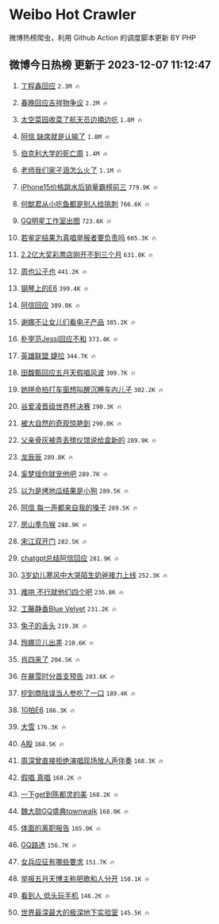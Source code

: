# Weibo Hot Crawler 



微博热榜爬虫，利用 Github Action 的调度脚本更新 BY PHP 


## 微博今日热榜 更新于 2023-12-07 11:12:47 
1. [丁程鑫回应](https://s.weibo.com/weibo?q=%E4%B8%81%E7%A8%8B%E9%91%AB%E5%9B%9E%E5%BA%94&t=31&band_rank=1&Refer=top) `2.3M 🔥` 

1. [春晚回应吉祥物争议](https://s.weibo.com/weibo?q=%23%E6%98%A5%E6%99%9A%E5%9B%9E%E5%BA%94%E5%90%89%E7%A5%A5%E7%89%A9%E4%BA%89%E8%AE%AE%23&t=31&band_rank=2&Refer=top) `2.2M 🔥` 

1. [太空菜园收菜了航天员边摘边吃](https://s.weibo.com/weibo?q=%23%E5%A4%AA%E7%A9%BA%E8%8F%9C%E5%9B%AD%E6%94%B6%E8%8F%9C%E4%BA%86%E8%88%AA%E5%A4%A9%E5%91%98%E8%BE%B9%E6%91%98%E8%BE%B9%E5%90%83%23&t=31&band_rank=3&Refer=top) `1.8M 🔥` 

1. [阿信 缺席就是认输了](https://s.weibo.com/weibo?q=%E9%98%BF%E4%BF%A1%20%E7%BC%BA%E5%B8%AD%E5%B0%B1%E6%98%AF%E8%AE%A4%E8%BE%93%E4%BA%86&t=31&band_rank=4&Refer=top) `1.8M 🔥` 

1. [伯克利大学的死亡周](https://s.weibo.com/weibo?q=%E4%BC%AF%E5%85%8B%E5%88%A9%E5%A4%A7%E5%AD%A6%E7%9A%84%E6%AD%BB%E4%BA%A1%E5%91%A8&t=31&band_rank=5&Refer=top) `1.4M 🔥` 

1. [老师我们家子涵怎么火了](https://s.weibo.com/weibo?q=%23%E8%80%81%E5%B8%88%E6%88%91%E4%BB%AC%E5%AE%B6%E5%AD%90%E6%B6%B5%E6%80%8E%E4%B9%88%E7%81%AB%E4%BA%86%23&t=31&band_rank=6&Refer=top) `1.1M 🔥` 

1. [iPhone15价格跳水后销量霸榜前三](https://s.weibo.com/weibo?q=%23iPhone15%E4%BB%B7%E6%A0%BC%E8%B7%B3%E6%B0%B4%E5%90%8E%E9%94%80%E9%87%8F%E9%9C%B8%E6%A6%9C%E5%89%8D%E4%B8%89%23&t=31&band_rank=7&Refer=top) `779.9K 🔥` 

1. [何猷君从小吃鱼都是别人给挑刺](https://s.weibo.com/weibo?q=%23%E4%BD%95%E7%8C%B7%E5%90%9B%E4%BB%8E%E5%B0%8F%E5%90%83%E9%B1%BC%E9%83%BD%E6%98%AF%E5%88%AB%E4%BA%BA%E7%BB%99%E6%8C%91%E5%88%BA%23&t=31&band_rank=8&Refer=top) `766.6K 🔥` 

1. [GQ明星工作室出图](https://s.weibo.com/weibo?q=%23GQ%E6%98%8E%E6%98%9F%E5%B7%A5%E4%BD%9C%E5%AE%A4%E5%87%BA%E5%9B%BE%23&t=31&band_rank=9&Refer=top) `723.6K 🔥` 

1. [若鉴定结果为真唱举报者要负责吗](https://s.weibo.com/weibo?q=%23%E8%8B%A5%E9%89%B4%E5%AE%9A%E7%BB%93%E6%9E%9C%E4%B8%BA%E7%9C%9F%E5%94%B1%E4%B8%BE%E6%8A%A5%E8%80%85%E8%A6%81%E8%B4%9F%E8%B4%A3%E5%90%97%23&t=31&band_rank=10&Refer=top) `665.3K 🔥` 

1. [2.2亿大奖彩票店刚开不到三个月](https://s.weibo.com/weibo?q=%232.2%E4%BA%BF%E5%A4%A7%E5%A5%96%E5%BD%A9%E7%A5%A8%E5%BA%97%E5%88%9A%E5%BC%80%E4%B8%8D%E5%88%B0%E4%B8%89%E4%B8%AA%E6%9C%88%23&t=31&band_rank=11&Refer=top) `631.0K 🔥` 

1. [周也公子也](https://s.weibo.com/weibo?q=%23%E5%91%A8%E4%B9%9F%E5%85%AC%E5%AD%90%E4%B9%9F%23&t=31&band_rank=12&Refer=top) `441.2K 🔥` 

1. [钢琴上的E6](https://s.weibo.com/weibo?q=%E9%92%A2%E7%90%B4%E4%B8%8A%E7%9A%84E6&t=31&band_rank=13&Refer=top) `399.4K 🔥` 

1. [阿信回应](https://s.weibo.com/weibo?q=%E9%98%BF%E4%BF%A1%E5%9B%9E%E5%BA%94&t=31&band_rank=14&Refer=top) `389.0K 🔥` 

1. [谢娜不让女儿们看电子产品](https://s.weibo.com/weibo?q=%23%E8%B0%A2%E5%A8%9C%E4%B8%8D%E8%AE%A9%E5%A5%B3%E5%84%BF%E4%BB%AC%E7%9C%8B%E7%94%B5%E5%AD%90%E4%BA%A7%E5%93%81%23&t=31&band_rank=15&Refer=top) `385.2K 🔥` 

1. [朴宰范Jessi回应不和](https://s.weibo.com/weibo?q=%E6%9C%B4%E5%AE%B0%E8%8C%83Jessi%E5%9B%9E%E5%BA%94%E4%B8%8D%E5%92%8C&t=31&band_rank=16&Refer=top) `373.4K 🔥` 

1. [英雄联盟 婕拉](https://s.weibo.com/weibo?q=%E8%8B%B1%E9%9B%84%E8%81%94%E7%9B%9F%20%E5%A9%95%E6%8B%89&t=31&band_rank=17&Refer=top) `344.7K 🔥` 

1. [田馥甄回应五月天假唱风波](https://s.weibo.com/weibo?q=%23%E7%94%B0%E9%A6%A5%E7%94%84%E5%9B%9E%E5%BA%94%E4%BA%94%E6%9C%88%E5%A4%A9%E5%81%87%E5%94%B1%E9%A3%8E%E6%B3%A2%23&t=31&band_rank=18&Refer=top) `309.7K 🔥` 

1. [她拼命拍打车窗想叫醒沉睡车内儿子](https://s.weibo.com/weibo?q=%23%E5%A5%B9%E6%8B%BC%E5%91%BD%E6%8B%8D%E6%89%93%E8%BD%A6%E7%AA%97%E6%83%B3%E5%8F%AB%E9%86%92%E6%B2%89%E7%9D%A1%E8%BD%A6%E5%86%85%E5%84%BF%E5%AD%90%23&t=31&band_rank=19&Refer=top) `302.2K 🔥` 

1. [谷爱凌晋级世界杯决赛](https://s.weibo.com/weibo?q=%23%E8%B0%B7%E7%88%B1%E5%87%8C%E6%99%8B%E7%BA%A7%E4%B8%96%E7%95%8C%E6%9D%AF%E5%86%B3%E8%B5%9B%23&t=31&band_rank=20&Refer=top) `290.3K 🔥` 

1. [被大自然的奇观惊艳到](https://s.weibo.com/weibo?q=%23%E8%A2%AB%E5%A4%A7%E8%87%AA%E7%84%B6%E7%9A%84%E5%A5%87%E8%A7%82%E6%83%8A%E8%89%B3%E5%88%B0%23&t=31&band_rank=21&Refer=top) `290.0K 🔥` 

1. [父亲骨灰被弄丢殡仪馆说给盒新的](https://s.weibo.com/weibo?q=%23%E7%88%B6%E4%BA%B2%E9%AA%A8%E7%81%B0%E8%A2%AB%E5%BC%84%E4%B8%A2%E6%AE%A1%E4%BB%AA%E9%A6%86%E8%AF%B4%E7%BB%99%E7%9B%92%E6%96%B0%E7%9A%84%23&t=31&band_rank=22&Refer=top) `289.9K 🔥` 

1. [龙辰辰](https://s.weibo.com/weibo?q=%E9%BE%99%E8%BE%B0%E8%BE%B0&t=31&band_rank=23&Refer=top) `289.8K 🔥` 

1. [奚梦瑶你就宠他吧](https://s.weibo.com/weibo?q=%E5%A5%9A%E6%A2%A6%E7%91%B6%E4%BD%A0%E5%B0%B1%E5%AE%A0%E4%BB%96%E5%90%A7&t=31&band_rank=24&Refer=top) `289.7K 🔥` 

1. [以为是烤地瓜结果是小狗](https://s.weibo.com/weibo?q=%23%E4%BB%A5%E4%B8%BA%E6%98%AF%E7%83%A4%E5%9C%B0%E7%93%9C%E7%BB%93%E6%9E%9C%E6%98%AF%E5%B0%8F%E7%8B%97%23&t=31&band_rank=25&Refer=top) `289.5K 🔥` 

1. [阿信 每一声都来自我的嗓子](https://s.weibo.com/weibo?q=%E9%98%BF%E4%BF%A1%20%E6%AF%8F%E4%B8%80%E5%A3%B0%E9%83%BD%E6%9D%A5%E8%87%AA%E6%88%91%E7%9A%84%E5%97%93%E5%AD%90&t=31&band_rank=26&Refer=top) `289.5K 🔥` 

1. [房山季鸟猴](https://s.weibo.com/weibo?q=%23%E6%88%BF%E5%B1%B1%E5%AD%A3%E9%B8%9F%E7%8C%B4%23&t=31&band_rank=27&Refer=top) `288.9K 🔥` 

1. [宋江双开门](https://s.weibo.com/weibo?q=%E5%AE%8B%E6%B1%9F%E5%8F%8C%E5%BC%80%E9%97%A8&t=31&band_rank=28&Refer=top) `282.5K 🔥` 

1. [chatgpt总结阿信回应](https://s.weibo.com/weibo?q=%23chatgpt%E6%80%BB%E7%BB%93%E9%98%BF%E4%BF%A1%E5%9B%9E%E5%BA%94%23&t=31&band_rank=29&Refer=top) `281.9K 🔥` 

1. [3岁幼儿寒风中大哭陌生奶爸接力上线](https://s.weibo.com/weibo?q=%233%E5%B2%81%E5%B9%BC%E5%84%BF%E5%AF%92%E9%A3%8E%E4%B8%AD%E5%A4%A7%E5%93%AD%E9%99%8C%E7%94%9F%E5%A5%B6%E7%88%B8%E6%8E%A5%E5%8A%9B%E4%B8%8A%E7%BA%BF%23&t=31&band_rank=30&Refer=top) `252.3K 🔥` 

1. [难哄 不行就他们四个吧](https://s.weibo.com/weibo?q=%E9%9A%BE%E5%93%84%20%E4%B8%8D%E8%A1%8C%E5%B0%B1%E4%BB%96%E4%BB%AC%E5%9B%9B%E4%B8%AA%E5%90%A7&t=31&band_rank=31&Refer=top) `236.8K 🔥` 

1. [工藤静香Blue Velvet](https://s.weibo.com/weibo?q=%E5%B7%A5%E8%97%A4%E9%9D%99%E9%A6%99Blue%20Velvet&t=31&band_rank=32&Refer=top) `231.2K 🔥` 

1. [兔子的舌头](https://s.weibo.com/weibo?q=%E5%85%94%E5%AD%90%E7%9A%84%E8%88%8C%E5%A4%B4&t=31&band_rank=33&Refer=top) `219.3K 🔥` 

1. [玲娜贝儿出差](https://s.weibo.com/weibo?q=%E7%8E%B2%E5%A8%9C%E8%B4%9D%E5%84%BF%E5%87%BA%E5%B7%AE&t=31&band_rank=34&Refer=top) `210.6K 🔥` 

1. [肖四来了](https://s.weibo.com/weibo?q=%E8%82%96%E5%9B%9B%E6%9D%A5%E4%BA%86&t=31&band_rank=35&Refer=top) `204.5K 🔥` 

1. [在暴雪时分首支预告](https://s.weibo.com/weibo?q=%23%E5%9C%A8%E6%9A%B4%E9%9B%AA%E6%97%B6%E5%88%86%E9%A6%96%E6%94%AF%E9%A2%84%E5%91%8A%23&t=31&band_rank=36&Refer=top) `203.6K 🔥` 

1. [挖到商陆误当人参吃了一口](https://s.weibo.com/weibo?q=%E6%8C%96%E5%88%B0%E5%95%86%E9%99%86%E8%AF%AF%E5%BD%93%E4%BA%BA%E5%8F%82%E5%90%83%E4%BA%86%E4%B8%80%E5%8F%A3&t=31&band_rank=37&Refer=top) `189.4K 🔥` 

1. [10拍E6](https://s.weibo.com/weibo?q=10%E6%8B%8DE6&t=31&band_rank=38&Refer=top) `186.3K 🔥` 

1. [大雪](https://s.weibo.com/weibo?q=%23%E5%A4%A7%E9%9B%AA%23&t=31&band_rank=39&Refer=top) `176.3K 🔥` 

1. [A股](https://s.weibo.com/weibo?q=A%E8%82%A1&t=31&band_rank=40&Refer=top) `168.5K 🔥` 

1. [周深曾直接拒绝演唱现场放人声伴奏](https://s.weibo.com/weibo?q=%23%E5%91%A8%E6%B7%B1%E6%9B%BE%E7%9B%B4%E6%8E%A5%E6%8B%92%E7%BB%9D%E6%BC%94%E5%94%B1%E7%8E%B0%E5%9C%BA%E6%94%BE%E4%BA%BA%E5%A3%B0%E4%BC%B4%E5%A5%8F%23&t=31&band_rank=41&Refer=top) `168.3K 🔥` 

1. [假唱 真唱](https://s.weibo.com/weibo?q=%E5%81%87%E5%94%B1%20%E7%9C%9F%E5%94%B1&t=31&band_rank=42&Refer=top) `168.2K 🔥` 

1. [一下get到陈都灵的美](https://s.weibo.com/weibo?q=%E4%B8%80%E4%B8%8Bget%E5%88%B0%E9%99%88%E9%83%BD%E7%81%B5%E7%9A%84%E7%BE%8E&t=31&band_rank=43&Refer=top) `168.2K 🔥` 

1. [魏大勋GQ盛典townwalk](https://s.weibo.com/weibo?q=%23%E9%AD%8F%E5%A4%A7%E5%8B%8BGQ%E7%9B%9B%E5%85%B8townwalk%23&t=31&band_rank=44&Refer=top) `168.0K 🔥` 

1. [体面的离职报告](https://s.weibo.com/weibo?q=%E4%BD%93%E9%9D%A2%E7%9A%84%E7%A6%BB%E8%81%8C%E6%8A%A5%E5%91%8A&t=31&band_rank=45&Refer=top) `165.0K 🔥` 

1. [GQ路透](https://s.weibo.com/weibo?q=GQ%E8%B7%AF%E9%80%8F&t=31&band_rank=46&Refer=top) `156.7K 🔥` 

1. [女兵应征有哪些要求](https://s.weibo.com/weibo?q=%23%E5%A5%B3%E5%85%B5%E5%BA%94%E5%BE%81%E6%9C%89%E5%93%AA%E4%BA%9B%E8%A6%81%E6%B1%82%23&t=31&band_rank=47&Refer=top) `151.7K 🔥` 

1. [举报五月天博主称把歌和人分开](https://s.weibo.com/weibo?q=%23%E4%B8%BE%E6%8A%A5%E4%BA%94%E6%9C%88%E5%A4%A9%E5%8D%9A%E4%B8%BB%E7%A7%B0%E6%8A%8A%E6%AD%8C%E5%92%8C%E4%BA%BA%E5%88%86%E5%BC%80%23&t=31&band_rank=48&Refer=top) `150.1K 🔥` 

1. [看到人 低头玩手机](https://s.weibo.com/weibo?q=%E7%9C%8B%E5%88%B0%E4%BA%BA%20%E4%BD%8E%E5%A4%B4%E7%8E%A9%E6%89%8B%E6%9C%BA&t=31&band_rank=49&Refer=top) `146.2K 🔥` 

1. [世界最深最大的极深地下实验室](https://s.weibo.com/weibo?q=%23%E4%B8%96%E7%95%8C%E6%9C%80%E6%B7%B1%E6%9C%80%E5%A4%A7%E7%9A%84%E6%9E%81%E6%B7%B1%E5%9C%B0%E4%B8%8B%E5%AE%9E%E9%AA%8C%E5%AE%A4%23&t=31&band_rank=50&Refer=top) `145.5K 🔥` 


